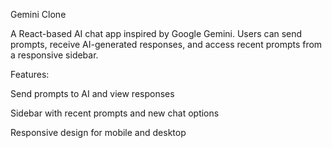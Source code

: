 Gemini Clone

A React-based AI chat app inspired by Google Gemini. Users can send prompts, receive AI-generated responses, and access recent prompts from a responsive sidebar.

Features:

Send prompts to AI and view responses

Sidebar with recent prompts and new chat options

Responsive design for mobile and desktop
